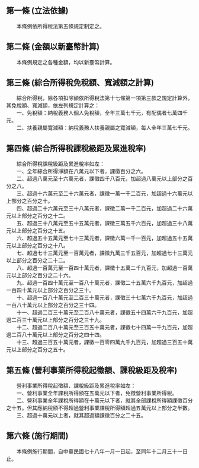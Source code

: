 第一條 (立法依據)
-----------------
　　本條例依所得稅法第五條規定制定之。  


第二條 (金額以新臺幣計算)
-------------------------
　　本條例規定之各種金額，均以新臺幣計算。  


第三條 (綜合所得稅免稅額、寬減額之計算)
---------------------------------------
　　綜合所得稅，除各項扣除額依所得稅法第十七條第一項第三款之規定計算外，其免稅額、寬減額，依左列規定計算之：  
　　一、免稅額：納稅義務人個人免稅額，全年三萬七千元，有配偶者七萬四千元。  
　　二、扶養親屬寬減額：納稅義務人扶養親屬之寬減額，每人全年三萬七千元。  


第四條 (綜合所得稅課稅級距及累進稅率)
-------------------------------------
　　綜合所得稅課稅級距及累進稅率如左：  
　　一、全年綜合所得淨額在八萬元以下者，課徵百分之六。  
　　二、超過八萬元至十六萬元者，課徵四千八百元，加超過八萬元以上部分之百分之八。  
　　三、超過十六萬元至二十六萬元者，課徵一萬一千二百元，加超過十六萬元以上部分之百分之十。  
　　四、超過二十六萬元至三十八萬元者，課徵二萬一千二百元，加超過二十六萬元以上部分之百分之十二。  
　　五、超過三十八萬元至五十五萬元者，課徵三萬五千六百元，加超過三十八萬元以上部分之百分之十五。  
　　六、超過五十五萬元至七十三萬元者，課徵六萬一千一百元，加超過五十五萬元以上部分之百分之十八。  
　　七、超過七十三萬元至一百萬元者，課徵九萬三千五百元，加超過七十三萬元以上部分之百分之二十二。  
　　八、超過一百萬元至一百四十萬元者，課徵十五萬二千九百元，加超過一百萬元以上部分之百分之二十六。  
　　九、超過一百四十萬元至一百八十萬元者，課徵二十五萬六千九百元，加超過一百四十萬元以上部分之百分之三十。  
　　十、超過一百八十萬元至二百三十萬元者，課徵三十七萬六千九百元，加超過一百八十萬元以上部分之百分之三十四。  
　　十一、超過二百三十萬元至二百八十萬元者，課徵五十四萬六千九百元，加超過二百三十萬元以上部分之百分之三十九。  
　　十二、超過二百八十萬元至三百五十萬元者，課徵七十四萬一千九百元，加超過二百八十萬元以上部分之百分之四十四。  
　　十三、超過三百五十萬元者，課徵一百零四萬九千九百元，加超過三百五十萬元以上部分之百分之五十。  


第五條 (營利事業所得稅起徵額、課稅級距及稅率)
---------------------------------------------
　　營利事業所得稅起徵額、課稅級距及累進稅率如左：  
　　一、營利事業全年課稅所得額在五萬元以下者，免徵營利事業所得稅。  
　　二、營利事業全年課稅所得額在十萬元以下者，就其全部課稅所得額課徵百分之十五。但其應納稅額不得超過營利事業課稅所得額超過五萬元以上部分之半數。  
　　三、超過十萬元以上者，就其超過額課徵百分之二十五。  


第六條 (施行期間)
-----------------
　　本條例施行期間，自中華民國七十八年一月一日起，至同年十二月三十一日止。